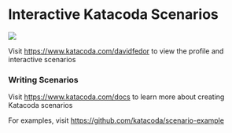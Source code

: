 # Interactive Katacoda Scenarios

[![](http://shields.katacoda.com/katacoda/davidfedor/count.svg)](https://www.katacoda.com/davidfedor "Get your profile on Katacoda.com")

Visit https://www.katacoda.com/davidfedor to view the profile and interactive scenarios

### Writing Scenarios
Visit https://www.katacoda.com/docs to learn more about creating Katacoda scenarios

For examples, visit https://github.com/katacoda/scenario-example
